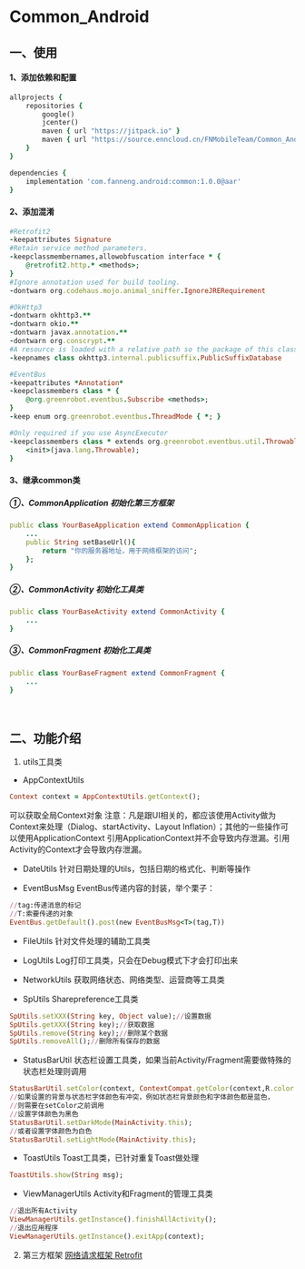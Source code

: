 # Common_Android
## 一、使用
#### 1、添加依赖和配置
```ruby
allprojects {
    repositories {
        google()
        jcenter()
        maven { url "https://jitpack.io" }
        maven { url "https://source.enncloud.cn/FNMobileTeam/Common_Android/raw/master" }
    }
}
```
```ruby
dependencies {
    implementation 'com.fanneng.android:common:1.0.0@aar'
}
```

#### 2、添加混淆
```ruby
#Retrofit2
-keepattributes Signature
#Retain service method parameters.
-keepclassmembernames,allowobfuscation interface * {
    @retrofit2.http.* <methods>;
}
#Ignore annotation used for build tooling.
-dontwarn org.codehaus.mojo.animal_sniffer.IgnoreJRERequirement

#OkHttp3
-dontwarn okhttp3.**
-dontwarn okio.**
-dontwarn javax.annotation.**
-dontwarn org.conscrypt.**
#A resource is loaded with a relative path so the package of this class must be preserved.
-keepnames class okhttp3.internal.publicsuffix.PublicSuffixDatabase

#EventBus
-keepattributes *Annotation*
-keepclassmembers class * {
    @org.greenrobot.eventbus.Subscribe <methods>;
}
-keep enum org.greenrobot.eventbus.ThreadMode { *; }

#Only required if you use AsyncExecutor
-keepclassmembers class * extends org.greenrobot.eventbus.util.ThrowableFailureEvent {
    <init>(java.lang.Throwable);
}
```
#### 3、继承common类
##### ①、CommonApplication 初始化第三方框架
```ruby
public class YourBaseApplication extend CommonApplication {
    ...
    public String setBaseUrl(){
        return "你的服务器地址，用于网络框架的访问";
    };
}
```
##### ②、CommonActivity 初始化工具类
```ruby
public class YourBaseActivity extend CommonActivity {
    ...
}
```
##### ③、CommonFragment 初始化工具类
```ruby
public class YourBaseFragment extend CommonFragment {
    ...
}
```

</br>

## 二、功能介绍
1. utils工具类
*  AppContextUtils
```ruby
Context context = AppContextUtils.getContext();
```
可以获取全局Context对象
注意：凡是跟UI相关的，都应该使用Activity做为Context来处理（Dialog、startActivity、Layout Inflation）；其他的一些操作可以使用ApplicationContext
引用ApplicationContext并不会导致内存泄漏。引用Activity的Context才会导致内存泄漏。

*  DateUtils
针对日期处理的Utils，包括日期的格式化、判断等操作

*  EventBusMsg
EventBus传递内容的封装，举个栗子：
```ruby
//tag:传递消息的标记
//T:索要传递的对象
EventBus.getDefault().post(new EventBusMsg<T>(tag,T))
```
* FileUtils
针对文件处理的辅助工具类

* LogUtils
Log打印工具类，只会在Debug模式下才会打印出来

* NetworkUtils
获取网络状态、网络类型、运营商等工具类

* SpUtils
Sharepreference工具类
```ruby
SpUtils.setXXX(String key, Object value);//设置数据
SpUtils.getXXX(String key);//获取数据
SpUtils.remove(String key);//删除某个数据
SpUtils.removeAll();//删除所有保存的数据
```
* StatusBarUtil
状态栏设置工具类，如果当前Activity/Fragment需要做特殊的状态栏处理则调用
```ruby
StatusBarUtil.setColor(context, ContextCompat.getColor(context,R.color.xxxx));
//如果设置的背景与状态栏字体颜色有冲突，例如状态栏背景颜色和字体颜色都是蓝色，
//则需要在setColor之前调用
//设置字体颜色为黑色
StatusBarUtil.setDarkMode(MainActivity.this);
//或者设置字体颜色为白色
StatusBarUtil.setLightMode(MainActivity.this);
```
* ToastUtils
Toast工具类，已针对重复Toast做处理
```ruby
ToastUtils.show(String msg);
```

* ViewManagerUtils
Activity和Fragment的管理工具类
```ruby
//退出所有Activity
ViewManagerUtils.getInstance().finishAllActivity();
//退出应用程序
ViewManagerUtils.getInstance().exitApp(context);
```


2. 第三方框架
[网络请求框架 Retrofit](https://github.com/square/retrofit)